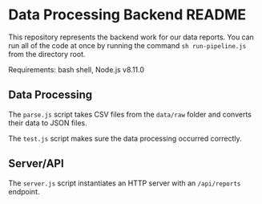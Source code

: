# Data Processing Backend README

This repository represents the backend work for our data reports. You can run all of the code at once by running the command `sh run-pipeline.js` from the directory root.

Requirements: bash shell, Node.js v8.11.0

## Data Processing

The `parse.js` script takes CSV files from the `data/raw` folder and converts their data to JSON files.

The `test.js` script makes sure the data processing occurred correctly.

## Server/API

The `server.js` script instantiates an HTTP server with an `/api/reports` endpoint.
